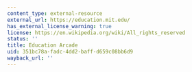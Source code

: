 ```yaml
---
content_type: external-resource
external_url: https://education.mit.edu/
has_external_license_warning: true
license: https://en.wikipedia.org/wiki/All_rights_reserved
status: ''
title: Education Arcade
uid: 351bc78a-fadc-4dd2-baff-d659c08bb6d9
wayback_url: ''
---
```

